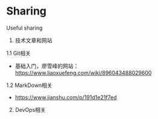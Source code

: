 # Sharing
Useful sharing
1. 技术文章和网站

 1.1 Git相关
  * 基础入门，廖雪峰的网站：  https://www.liaoxuefeng.com/wiki/896043488029600

 1.2 MarkDown相关
  * https://www.jianshu.com/p/191d1e21f7ed
  
2. DevOps相关

